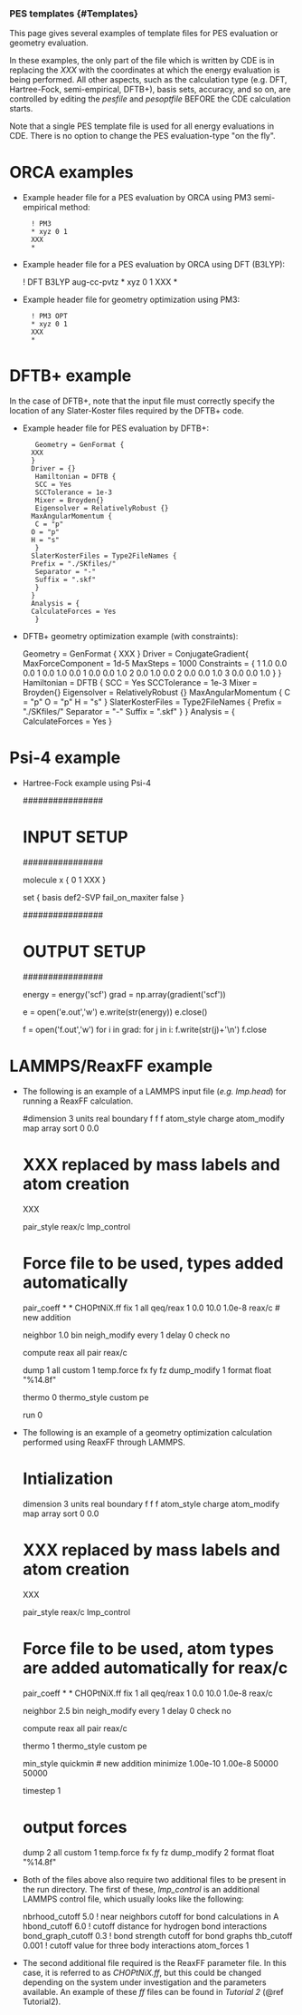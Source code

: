 ### PES templates {#Templates}

This page gives several examples of template files for PES evaluation or geometry evaluation.

In these examples, the only part of the file which is written by CDE is in replacing the *XXX* with the coordinates at which the energy evaluation is being performed. All other aspects, such as the calculation type (e.g. DFT, Hartree-Fock, semi-empirical, DFTB+), basis sets, accuracy, and so on, are controlled by editing the *pesfile* and *pesoptfile* BEFORE the CDE calculation starts.

Note that a single PES template file is used for all energy evaluations in CDE. There is no option to change the PES evaluation-type "on the fly".

# ORCA examples

- Example header file for a PES evaluation by ORCA using PM3 semi-empirical method:


        ! PM3
        * xyz 0 1
        XXX
        *


- Example header file for a PES evaluation by ORCA using DFT (B3LYP):


	! DFT B3LYP aug-cc-pvtz
        * xyz 0 1
        XXX
        *


- Example header file for geometry optimization using PM3:


        ! PM3 OPT
        * xyz 0 1
        XXX
        *


# DFTB+ example

 In the case of DFTB+, note that the input file must correctly specify the location of any Slater-Koster files
 required by the DFTB+ code.

- Example header file for PES evaluation by DFTB+:


         Geometry = GenFormat {
        XXX
        }
        Driver = {}
         Hamiltonian = DFTB {
         SCC = Yes
         SCCTolerance = 1e-3
         Mixer = Broyden{}
         Eigensolver = RelativelyRobust {}
        MaxAngularMomentum {
         C = "p"
        O = "p"
        H = "s"
         }
        SlaterKosterFiles = Type2FileNames {
        Prefix = "./SKfiles/"
         Separator = "-"
         Suffix = ".skf"
         }
        }
        Analysis = {
        CalculateForces = Yes
         }

- DFTB+ geometry optimization example (with constraints):


	Geometry = GenFormat {
	XXX
 	}
	 Driver = ConjugateGradient{
	 MaxForceComponent = 1d-5
	 MaxSteps = 1000
	 Constraints = {
	 1 1.0 0.0 0.0
	 1 0.0 1.0 0.0
	 1 0.0 0.0 1.0
	 2 0.0 1.0 0.0
	 2 0.0 0.0 1.0
	 3 0.0 0.0 1.0
	 }
	 }
	 Hamiltonian = DFTB {
   	SCC = Yes
	 SCCTolerance = 1e-3
	 Mixer = Broyden{}
	 Eigensolver = RelativelyRobust {}
 	MaxAngularMomentum {
	 C = "p"
 	O = "p"
	 H = "s"
	 }
	 SlaterKosterFiles = Type2FileNames {
	 Prefix = "./SKfiles/"
	 Separator = "-"
	 Suffix = ".skf"
	 }
	 }
	 Analysis = {
	 CalculateForces = Yes
	 }



# Psi-4 example

- Hartree-Fock example using Psi-4


	################
	# INPUT SETUP #
	################

	molecule x {
	0 1
	XXX
	}

	set {
	    basis def2-SVP
	    fail_on_maxiter false
	}


	################
	# OUTPUT SETUP #
	################

	energy = energy('scf')
	grad = np.array(gradient('scf'))

	e = open('e.out','w')
	e.write(str(energy))
	e.close()

	f = open('f.out','w')
	for i in grad:
	    for j in i:
	        f.write(str(j)+'\n')
	f.close


# LAMMPS/ReaxFF example

- The following is an example of a LAMMPS input file (*e.g. lmp.head*) for running a ReaxFF calculation.



    #dimension      3
    units          real
    boundary       f f f
    atom_style     charge
    atom_modify    map array sort 0 0.0

    # XXX replaced by mass labels and atom creation

    XXX

    pair_style     reax/c lmp_control
    # Force file to be used, types added automatically
    pair_coeff     * * CHOPtNiX.ff
    fix            1 all qeq/reax 1 0.0 10.0 1.0e-8 reax/c  # new addition

    neighbor       1.0 bin
    neigh_modify   every 1 delay 0 check no

    compute        reax all pair reax/c

    dump           1 all custom 1 temp.force fx fy fz
    dump_modify    1 format float "%14.8f"

    thermo         0
    thermo_style   custom pe

    run            0

-  The following is an example of a geometry optimization calculation performed using ReaxFF through LAMMPS.



     # Intialization
     dimension      3
     units          real
     boundary       f f f
     atom_style     charge
     atom_modify    map array sort 0 0.0

     # XXX replaced by mass labels and atom creation
     XXX

     pair_style     reax/c lmp_control
     # Force file to be used, atom types are added automatically for reax/c
     pair_coeff     * * CHOPtNiX.ff
     fix            1 all qeq/reax 1 0.0 10.0 1.0e-8 reax/c

     neighbor       2.5 bin
     neigh_modify   every 1 delay 0 check no

     compute        reax all pair reax/c

     thermo         1
     thermo_style   custom pe

     min_style quickmin # new addition
      minimize 1.00e-10 1.00e-8 50000 50000

     timestep 1

     # output forces
     dump           2 all custom 1 temp.force fx fy fz
     dump_modify    2 format float "%14.8f"

- Both of the files above also require two additional files to be present in the run directory. The first of these, *lmp_control* is an additional LAMMPS control file, which usually looks like the following:


     nbrhood_cutoff          5.0  ! near neighbors cutoff for bond calculations in A
     hbond_cutoff            6.0  ! cutoff distance for hydrogen bond interactions
     bond_graph_cutoff       0.3  ! bond strength cutoff for bond graphs
     thb_cutoff              0.001 ! cutoff value for three body interactions
     atom_forces 1


- The second additional file required is the ReaxFF parameter file. In this case, it is referred to as *CHOPtNiX.ff*, but this could be changed depending on the system under investigation and the parameters available. An example of these *ff* files can be found in *Tutorial 2* (@ref Tutorial2).

